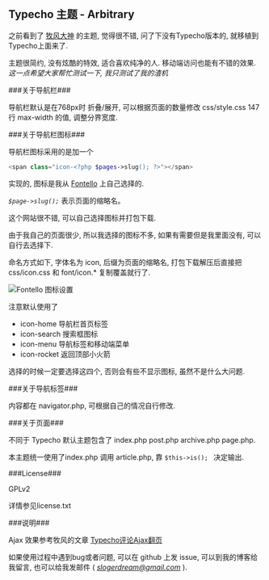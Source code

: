 Typecho 主题 - Arbitrary
---

之前看到了 [牧风大神][1] 的主题, 觉得很不错, 问了下没有Typecho版本的, 就移植到Typecho上面来了.

主题很简约, 没有炫酷的特效, 适合喜欢纯净的人. 移动端访问也能有不错的效果. *这一点希望大家帮忙测试一下, 我只测试了我的渣机*

###关于导航栏###

导航栏默认是在768px时 折叠/展开, 可以根据页面的数量修改 css/style.css 147 行 max-width 的值, 调整分界宽度.

###关于导航栏图标###

导航栏图标采用的是加一个

```php
<span class="icon-<?php $pages->slug(); ?>"></span>
```

实现的, 图标是我从 [Fontello][2] 上自己选择的.

*`$page->slug();`* 表示页面的缩略名。

这个网站很不错, 可以自己选择图标并打包下载.

由于我自己的页面很少, 所以我选择的图标不多, 如果有需要但是我里面没有, 可以自行去选择下.

命名方式如下, 字体名为 icon, 后缀为页面的缩略名, 打包下载解压后直接把 css/icon.css 和 font/icon.* 复制覆盖就行了.

![Fontello 图标设置][3]

注意默认使用了

 - icon-home 导航栏首页标签
 - icon-search 搜索框图标
 - icon-menu 导航标签和移动端菜单
 - icon-rocket 返回顶部小火箭

选择的时候一定要选择这四个, 否则会有些不显示图标, 虽然不是什么大问题.

###关于导航标签###

内容都在 navigator.php, 可根据自己的情况自行修改.

###关于页面###

不同于 Typecho 默认主题包含了 index.php post.php archive.php page.php.

本主题统一使用了index.php 调用 article.php, 靠 `$this->is(); ` 决定输出.

###License###

GPLv2

详情参见license.txt

###说明###

Ajax 效果参考牧风的文章 [Typecho评论Ajax翻页][4]

如果使用过程中遇到bug或者问题, 可以在 github 上发 issue, 可以到我的博客给我留言, 也可以给我发邮件 ( *slogerdream@gmail.com* ).


 [1]: http://mufeng.me/
 [2]: http://fontello.com/
 [3]: http://slblog.qiniudn.com/fontello.png
 [4]: http://mufeng.me/typecho-ajax-comment.html
